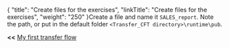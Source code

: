 {
    "title": "Create files for the exercises",
    "linkTitle": "Create files for the exercises",
    "weight": "250"
}Create a file and name it `SALES_report`. Note the path, or put in the default folder `<Transfer_CFT directory>\runtime\pub`.

**&lt;&lt;** <a href="../../" class="bold_in_para MCXref xref xrefbold_in_para">My first transfer flow</a>
